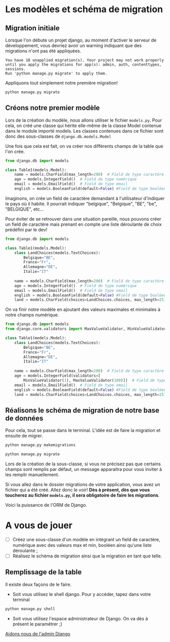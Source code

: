 # Les modèles et schéma de migration

## Migration initiale

Lorsque l'on débute un projet django, au moment d'activer le serveur de développement, vous devriez avoir un warning indiquant que des migrations n'ont pas été appliquées. 

````
You have 18 unapplied migration(s). Your project may not work properly until you apply the migrations for app(s): admin, auth, contenttypes, sessions.
Run 'python manage.py migrate' to apply them.
````

Appliquons tout simplement notre première migration! 

````python
python manage.py migrate
````

## Créons notre premier modèle

Lors de la création du modèle, nous allons utiliser le fichier `models.py`. Pour cela, on créé une classe qui hérite elle-même de la classe Model contenue dans le module importé models. Les classes contenues dans ce fichier sont donc des sous-classes de `django.db.models.Model`

Une fois que cela est fait, on va créer nos différents champs de la table que l'on crée.

````python
from django.db import models

class Table1(models.Model):
    name = models.CharField(max_length=200)  # Field de type caractère à max 200 caractères
    age = models.IntegerField()  # Field de type numérique
    email = models.EmailField()  # Field de type email
    english = models.BooleanField(default=False) #Field de type booléen ayant False par défaut
````

Imaginons, on crée un field de caractère demandant à l'utilisateur d'indiquer le pays où il habite. Il pourrait indiquer "belgique", "Belgique", "BE", "be", "BELGIQUE", etc...

Pour éviter de se retrouver dans une situation pareille, nous pouvons créer un field de caractère mais prenant en compte une liste déroulante de choix prédéfini par le dev! 

````python
from django.db import models

class Table1(models.Model):
    class LandChoices(models.TextChoices):
        Belgique="BE",
        France="Fr",
        Allemagne="DE",
        Italie="IT"
    
    name = models.CharField(max_length=200)  # Field de type caractère à max 200 caractères
    age = models.IntegerField()  # Field de type numérique
    email = models.EmailField()  # Field de type email
    english = models.BooleanField(default=False) #Field de type booléen ayant False par défaut
    land = models.CharField(choices=LandChoices.choices, max_length=25) #Liste déroule de la classe LandChoices
````

On va finir notre modèle en ajoutant des valeurs maximales et minimales à notre champs numérique. 

````python
from django.db import models
from django.core.validators import MaxValueValidator, MinValueValidator

class Table1(models.Model):
    class LandChoices(models.TextChoices):
        Belgique="BE",
        France="Fr",
        Allemagne="DE",
        Italie="IT"
    
    name = models.CharField(max_length=200)  # Field de type caractère à max 200 caractères
    age = models.IntegerField(validators=[
        MinValueValidator(1), MaxValueValidator(100)])  # Field de type numérique
    email = models.EmailField()  # Field de type email
    english = models.BooleanField(default=False) #Field de type booléen ayant False par défaut
    land = models.CharField(choices=LandChoices.choices, max_length=25) #Liste déroule de la classe LandChoices
````

## Réalisons le schéma de migration de notre base de données

Pour cela, tout se passe dans le terminal. L'idée est de faire la migration et ensuite de migrer. 

````python
python manage.py makemigrations

python manage.py migrate
````

Lors de la création de la sous-classe, si vous ne précisez pas que certains champs sont remplis par défaut, un message apparaitra pour vous inviter à les remplir manuellement.

Si vous allez dans le dossier migrations de votre application, vous avez un fichier qui a été créé. Allez donc le voir! **Dès à présent, dès que vous toucherez au fichier `models.py`, il sera obligatoire de faire les migrations**.

Voici la puissance de l'ORM de Django.

# A vous de jouer

- [ ] Créez une sous-classe d'un modèle en intégrant un field de caractère, numérique avec des valeurs max et min, booléen ainsi qu'une liste déroulante ;
- [ ] Réalisez le schéma de migration ainsi que la migration en tant que telle.

## Remplissage de la table

Il existe deux façons de le faire. 

* Soit vous utilisez le shell django. Pour y accéder, tapez dans votre terminal 

````python
python manage.py shell
````

* Soit vous utilisez l'espace administrateur de Django. On va dès à présent le paramétrer ;)

[Aidons nous de l'admin Django](https://github.com/CalcagnoLoic/workshop_python/blob/main/2.Framework_django/04.admin.md)
